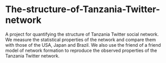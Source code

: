 # The-structure-of-Tanzania-Twitter-network
A project for quantifying the structure of Tanzania Twitter social network. We measure the statistical properties of the network and compare them with those of the USA, Japan and Brazil. We also use the friend of a friend model of network formation to reproduce the observed properties of the Tanzania Twitter network.
